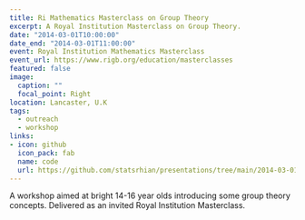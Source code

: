 ```yaml
---
title: Ri Mathematics Masterclass on Group Theory
excerpt: A Royal Institution Masterclass on Group Theory.
date: "2014-03-01T10:00:00"
date_end: "2014-03-01T11:00:00"
event: Royal Institution Mathematics Masterclass
event_url: https://www.rigb.org/education/masterclasses
featured: false
image:
  caption: ""
  focal_point: Right
location: Lancaster, U.K
tags:
  - outreach
  - workshop
links:
- icon: github
  icon_pack: fab
  name: code
  url: https://github.com/statsrhian/presentations/tree/main/2014-03-01-ri-masterclass
---
```


A workshop aimed at bright 14-16 year olds introducing some group theory concepts. Delivered as an invited Royal Institution Masterclass.
